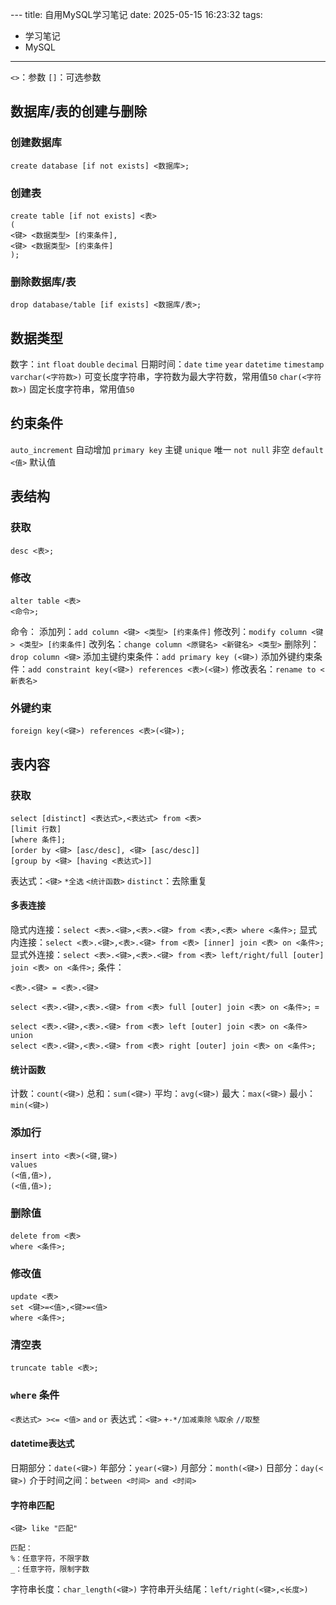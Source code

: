 ﻿﻿---
title: 自用MySQL学习笔记
date: 2025-05-15 16:23:32
tags:
 - 学习笔记
 - MySQL
---

`<>`：参数
`[]`：可选参数

## 数据库/表的创建与删除
### 创建数据库
```
create database [if not exists] <数据库>;
```
### 创建表
```
create table [if not exists] <表>
(
<键> <数据类型> [约束条件],
<键> <数据类型> [约束条件]
);
```
### 删除数据库/表
```
drop database/table [if exists] <数据库/表>;
```

## 数据类型
数字：`int` `float` `double` `decimal`
日期时间：`date` `time` `year` `datetime` `timestamp`
`varchar(<字符数>)` 可变长度字符串，字符数为最大字符数，常用值`50`
`char(<字符数>)` 固定长度字符串，常用值`50`

## 约束条件
`auto_increment` 自动增加
`primary key` 主键
`unique` 唯一
`not null` 非空
`default <值>` 默认值

## 表结构

### 获取
```
desc <表>;
```

### 修改
```
alter table <表>
<命令>;
```
命令：
添加列：`add column <键> <类型> [约束条件]`
修改列：`modify column <键> <类型> [约束条件]`
改列名：`change column <原键名> <新键名> <类型>`
删除列：`drop column <键>`
添加主键约束条件：`add primary key (<键>)`
添加外键约束条件：`add constraint key(<键>) references <表>(<键>)`
修改表名：`rename to <新表名>`

### 外键约束
```
foreign key(<键>) references <表>(<键>);
```

## 表内容
### 获取
```
select [distinct] <表达式>,<表达式> from <表>
[limit 行数]
[where 条件];
[order by <键> [asc/desc], <键> [asc/desc]]
[group by <键> [having <表达式>]]
```
表达式：`<键>` `*全选` `<统计函数>`
`distinct`：去除重复

#### 多表连接
隐式内连接：`select <表>.<键>,<表>.<键> from <表>,<表> where <条件>;`
显式内连接：`select <表>.<键>,<表>.<键> from <表> [inner] join <表> on <条件>;`
显式外连接：`select <表>.<键>,<表>.<键> from <表> left/right/full [outer] join <表> on <条件>;`
条件：
```
<表>.<键> = <表>.<键>
```

`select <表>.<键>,<表>.<键> from <表> full [outer] join <表> on <条件>;` = 
```
select <表>.<键>,<表>.<键> from <表> left [outer] join <表> on <条件>
union
select <表>.<键>,<表>.<键> from <表> right [outer] join <表> on <条件>;
```

#### 统计函数
计数：`count(<键>)`
总和：`sum(<键>)`
平均：`avg(<键>)`
最大：`max(<键>)`
最小：`min(<键>)`

### 添加行
```
insert into <表>(<键,键>)
values
(<值,值>),
(<值,值>);
```

### 删除值
```
delete from <表>
where <条件>;
```
### 修改值
```
update <表>
set <键>=<值>,<键>=<值>
where <条件>;
```
### 清空表
```
truncate table <表>;
```

### `where` 条件
`<表达式> ><= <值>`
`and` `or`
表达式：`<键>` `+-*/加减乘除` `%取余` `//取整`
#### datetime表达式
日期部分：`date(<键>)`
年部分：`year(<键>)`
月部分：`month(<键>)`
日部分：`day(<键>)`
介于时间之间：`between <时间> and <时间>`

#### 字符串匹配
`<键> like "匹配"`
```
匹配：
%：任意字符，不限字数
_：任意字符，限制字数
```
字符串长度：`char_length(<键>)`
字符串开头结尾：`left/right(<键>,<长度>)`